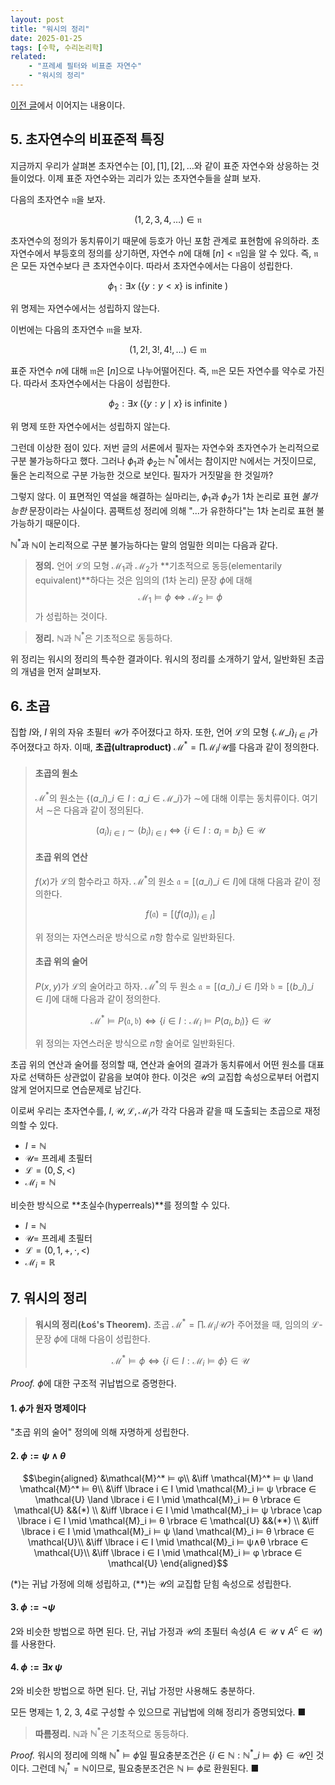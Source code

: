 ```yaml
---
layout: post
title: "워시의 정리"
date: 2025-01-25
tags: [수학, 수리논리학]
related:
    - "프레셰 필터와 비표준 자연수"
    - "워시의 정리"
---
```


[이전 글](https://dimenerno.github.io/2025/01/22/hypernaturals/)에서 이어지는 내용이다.

## 5. 초자연수의 비표준적 특징

지금까지 우리가 살펴본 초자연수는 $[0], [1], [2], \dots$와 같이 표준 자연수와 상응하는 것들이었다. 이제 표준 자연수와는 괴리가 있는 초자연수들을 살펴 보자.

다음의 초자연수 $\mathfrak{n}$을 보자.

$$
(1, 2, 3, 4, \dots) \in \mathfrak{n}
$$

초자연수의 정의가 동치류이기 때문에 등호가 아닌 포함 관계로 표현함에 유의하라. 초자연수에서 부등호의 정의를 상기하면, 자연수 $n$에 대해 $[n] < \mathfrak{n}$임을 알 수 있다. 즉, $\mathfrak{n}$은 모든 자연수보다 큰 초자연수이다. 따라서 초자연수에서는 다음이 성립한다.

$$
\phi_1 : \exists x \; ( \lbrace y : y < x \rbrace \text{ is infinite } )
$$

위 명제는 자연수에서는 성립하지 않는다.

이번에는 다음의 초자연수 $\mathfrak{m}$을 보자.

$$
(1, 2!, 3!, 4!, \dots) \in \mathfrak{m}
$$

표준 자연수 $n$에 대해 $\mathfrak{m}$은 $[n]$으로 나누어떨어진다. 즉, $\mathfrak{m}$은 모든 자연수를 약수로 가진다. 따라서 초자연수에서는 다음이 성립한다.

$$
\phi_2 : \exists x \; (\lbrace y : y \mid x \rbrace \text{ is infinite })
$$

위 명제 또한 자연수에서는 성립하지 않는다.

그런데 이상한 점이 있다. 저번 글의 서론에서 필자는 자연수와 초자연수가 논리적으로 구분 불가능하다고 했다. 그러나 $\phi_1$과 $\phi_2$는 $\mathbb{N}^*$에서는 참이지만 $\mathbb{N}$에서는 거짓이므로, 둘은 논리적으로 구분 가능한 것으로 보인다. 필자가 거짓말을 한 것일까?

그렇지 않다. 이 표면적인 역설을 해결하는 실마리는, $\phi_1$과 $\phi_2$가 1차 논리로 표현 *불가능한* 문장이라는 사실이다. 콤팩트성 정리에 의해 "...가 유한하다"는 1차 논리로 표현 불가능하기 때문이다.

$\mathbb{N}^*$과 $\mathbb{N}$이 논리적으로 구분 불가능하다는 말의 엄밀한 의미는 다음과 같다.

> **정의.** 언어 $\mathcal{L}$의 모형 $\mathcal{M}_1$과 $\mathcal{M}_2$가 **기초적으로 동등(elementarily equivalent)**하다는 것은 임의의 (1차 논리) 문장 $\phi$에 대해
> $$
> \mathcal{M_1} \vDash \phi \iff \mathcal{M}_2 \vDash \phi
> $$
> 가 성립하는 것이다.

> **정리.** $\mathbb{N}$과 $\mathbb{N}^*$은 기초적으로 동등하다.

위 정리는 워시의 정리의 특수한 결과이다. 워시의 정리를 소개하기 앞서, 일반화된 초곱의 개념을 먼저 살펴보자.

## 6. 초곱

집합 $I$와, $I$ 위의 자유 초필터 $\mathcal{U}$가 주어졌다고 하자. 또한, 언어 $\mathcal{L}$의 모형 $\lbrace \mathcal{M}\_i \rbrace_{i \in I}$가 주어졌다고 하자. 이때, **초곱(ultraproduct)** $\mathcal{M}^* = \prod \mathcal{M}_i / \mathcal{U}$를 다음과 같이 정의한다.

> #### 초곱의 원소
> 
> $\mathcal{M}^*$의 원소는 $\lbrace (a\_i)\_{i\in I} : a\_i \in \mathcal{M}\_i \rbrace$가 $\sim$에 대해 이루는 동치류이다. 여기서 $\sim$은 다음과 같이 정의된다.
>
> $$
> (a_i)_{i\in I} \sim (b_i)_{i \in I} \iff \lbrace i \in I : a_i = b_i \rbrace \in \mathcal{U}
> $$
>
> #### 초곱 위의 연산
>
> $f(x)$가 $\mathcal{L}$의 함수라고 하자. $\mathcal{M}^*$의 원소 $\mathfrak{a} = [(a\_i)\_{i\in I}]$에 대해 다음과 같이 정의한다.
>
> $$
> f(\mathfrak{a}) = [(f(a_i))_{i \in I}]
> $$
>
> 위 정의는 자연스러운 방식으로 $n$항 함수로 일반화된다.
>
> ####  초곱 위의 술어
>
> $P(x, y)$가 $\mathcal{L}$의 술어라고 하자. $\mathcal{M}^*$의 두 원소 $\mathfrak{a} = [(a\_i)\_{i\in I}]$와 $\mathfrak{b} = [(b\_i)\_{i\in I}]$에 대해 다음과 같이 정의한다.
>
> $$
> \mathcal{M}^* \vDash P(\mathfrak{a}, \mathfrak{b}) \iff \lbrace i \in I : \mathcal{M}_i \vDash P(a_i, b_i) \rbrace \in \mathcal{U}
> $$
>
> 위 정의는 자연스러운 방식으로 $n$항 술어로 일반화된다.

초곱 위의 연산과 술어를 정의할 때, 연산과 술어의 결과가 동치류에서 어떤 원소를 대표자로 선택하든 상관없이 같음을 보여야 한다. 이것은 $\mathcal{U}$의 교집합 속성으로부터 어렵지 않게 얻어지므로 연습문제로 남긴다.

이로써 우리는 초자연수를, $I, \mathcal{U}, \mathcal{L}, \mathcal{M}_i$가 각각 다음과 같을 때 도출되는 초곱으로 재정의할 수 있다.

- $I = \mathbb{N}$
- $\mathcal{U} =$ 프레셰 초필터
- $\mathcal{L} = (0, S, <)$
- $\mathcal{M}_i = \mathbb{N}$

비슷한 방식으로 **초실수(hyperreals)**를 정의할 수 있다.

- $I = \mathbb{N}$
- $\mathcal{U} =$ 프레셰 초필터
- $\mathcal{L} = (0, 1, +, ⋅, <)$
- $\mathcal{M}_i = \mathbb{R}$

## 7. 워시의 정리

> **워시의 정리(Łoś's Theorem).** 초곱 $\mathcal{M}^* = \prod \mathcal{M}_i / \mathcal{U}$가 주어졌을 때, 임의의 $\mathcal{L}$-문장 $\phi$에 대해 다음이 성립한다.
>
> $$
> \mathcal{M}^* \vDash \phi \iff \lbrace i \in I : \mathcal{M}_i \vDash \phi \rbrace \in \mathcal{U}
> $$

*Proof.* $\phi$에 대한 구조적 귀납법으로 증명한다.

#### 1. $\phi$가 원자 명제이다

"초곱 위의 술어" 정의에 의해 자명하게 성립한다.

#### 2. $\phi := \psi \land \theta$

$$\begin{aligned}
&\mathcal{M}^* ⊨ φ\\
&\iff \mathcal{M}^* ⊨ ψ \land \mathcal{M}^* ⊨ θ\\
&\iff \lbrace i ∈ I \mid \mathcal{M}_i ⊨ ψ \rbrace ∈ \mathcal{U} \land \lbrace i ∈ I \mid \mathcal{M}_i ⊨ θ \rbrace ∈ \mathcal{U} &&(*)
\\
&\iff \lbrace i ∈ I \mid \mathcal{M}_i ⊨ ψ \rbrace \cap \lbrace i ∈ I \mid \mathcal{M}_i ⊨ θ \rbrace ∈ \mathcal{U} &&(**) \\
&\iff \lbrace i ∈ I \mid \mathcal{M}_i ⊨ ψ \land \mathcal{M}_i ⊨ θ \rbrace ∈ \mathcal{U}\\
&\iff \lbrace i ∈ I \mid \mathcal{M}_i ⊨ ψ∧θ \rbrace ∈ \mathcal{U}\\
&\iff \lbrace i ∈ I \mid \mathcal{M}_i ⊨ φ \rbrace ∈ \mathcal{U}
\end{aligned}$$

$(*)$는 귀납 가정에 의해 성립하고, $(**)$는 $\mathcal{U}$의 교집합 닫힘 속성으로 성립한다.

#### 3. $\phi := \lnot \psi$

2와 비슷한 방법으로 하면 된다. 단, 귀납 가정과 $\mathcal{U}$의 초필터 속성($A \in \mathcal{U} \lor A^c \in \mathcal{U}$)를 사용한다.

#### 4. $\phi := \exists x\; \psi$

2와 비슷한 방법으로 하면 된다. 단, 귀납 가정만 사용해도 충분하다.

모든 명제는 1, 2, 3, 4로 구성할 수 있으므로 귀납법에 의해 정리가 증명되었다. ■

> **따름정리.** $\mathbb{N}$과 $\mathbb{N}^*$은 기초적으로 동등하다.

*Proof.* 워시의 정리에 의해 $\mathbb{N}^* \vDash \phi$일 필요충분조건은 $\lbrace i \in \mathbb{N} : \mathbb{N}^\ast\_i \vDash \phi \rbrace \in \mathcal{U}$인 것이다. 그런데 $\mathbb{N}^*_i = \mathbb{N}$이므로, 필요충분조건은 $\mathbb{N} \vDash \phi$로 환원된다. ■